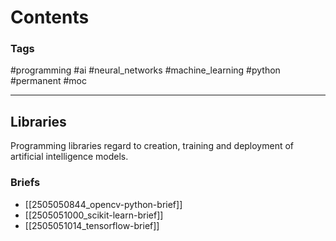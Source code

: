 # Contents

### Tags

#programming #ai #neural_networks #machine_learning #python #permanent #moc 

---
## Libraries
Programming libraries regard to creation, training and deployment of artificial intelligence models.
### Briefs
- [[2505050844_opencv-python-brief]]
- [[2505051000_scikit-learn-brief]]
- [[2505051014_tensorflow-brief]]


